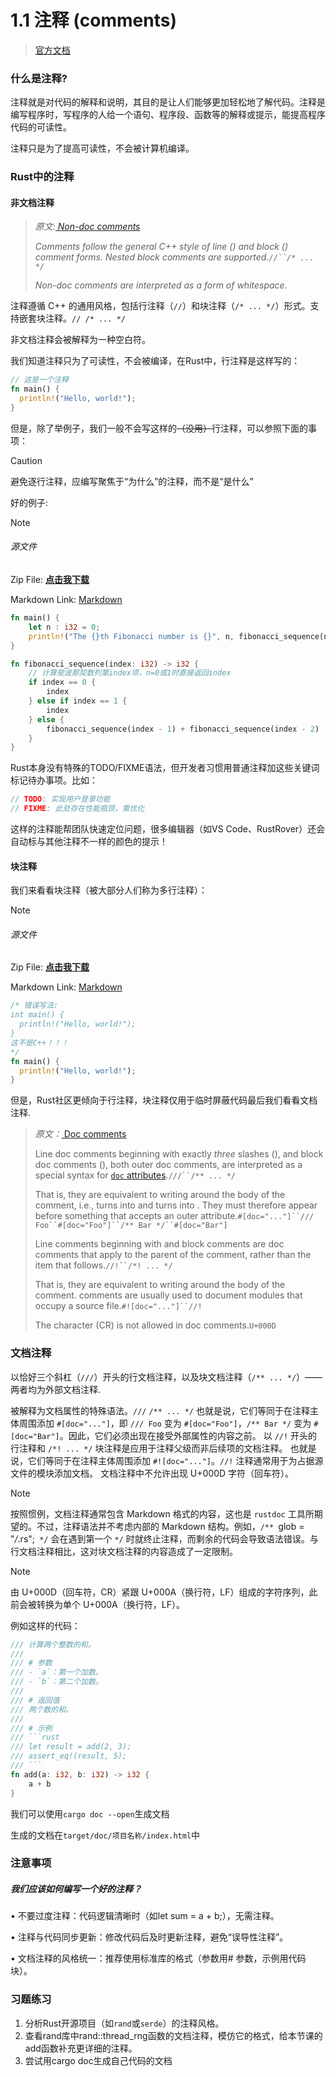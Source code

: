 # 1.1 注释 (comments)

> [官方文档](https://doc.rust-lang.org/reference/comments.html)

### 什么是注释?

注释就是对代码的解释和说明，其目的是让人们能够更加轻松地了解代码。注释是编写程序时，写程序的人给一个语句、程序段、函数等的解释或提示，能提高程序代码的可读性。

注释只是为了提高可读性，不会被计算机编译。



### Rust中的注释

#### 非文档注释

> *原文:[ Non-doc comments](https://doc.rust-lang.org/reference/comments.html#non-doc-comments)*
>
> *Comments follow the general C++ style of line () and block () comment forms. Nested block comments are supported.`//``/* ... */`*
>
> *Non-doc comments are interpreted as a form of whitespace.*



注释遵循 C++ 的通用风格，包括行注释（`//`）和块注释（`/* ... */`）形式。支持嵌套块注释。`// /* ... */`

非文档注释会被解释为一种空白符。



我们知道注释只为了可读性，不会被编译，在Rust中，行注释是这样写的：

``````rust
// 这是一个注释
fn main() {
  println!("Hello, world!");
}
``````

但是，除了举例子，我们一般不会写这样的~~（没用）~~行注释，可以参照下面的事项：

> [!CAUTION]
>
> 避免逐行注释，应编写聚焦于“为什么”的注释，而不是“是什么”



好的例子:
> [!NOTE]
> ###### 源文件
> 
> Zip File: <a href="../src/hello_world/1.1/row_comment/zip/row_comment.zip" download>**点击我下载**</a>
>
> Markdown Link: [Markdown](/src/hello_world/1.1/row_comment/md/row_comment.md)
```rust
fn main() {
    let n : i32 = 0;
    println!("The {}th Fibonacci number is {}", n, fibonacci_sequence(n))
}

fn fibonacci_sequence(index: i32) -> i32 {
    // 计算斐波那契数列第index项，n=0或1时直接返回index
    if index == 0 {
        index
    } else if index == 1 {
        index
    } else {
        fibonacci_sequence(index - 1) + fibonacci_sequence(index - 2)
    }
}
```


Rust本身没有特殊的TODO/FIXME语法，但开发者习惯用普通注释加这些关键词标记待办事项。比如：

``````rust
// TODO: 实现用户登录功能
// FIXME: 此处存在性能瓶颈，需优化
``````

这样的注释能帮团队快速定位问题，很多编辑器（如VS Code、RustRover）还会自动标与其他注释不一样的颜色的提示！

#### 块注释

我们来看看块注释（被大部分人们称为多行注释）：

> [!NOTE]
> ###### 源文件
>
> Zip File: <a href="../src/hello_world/1.1/row_comment/zip/row_comment.zip" download>**点击我下载**</a>
>
> Markdown Link: [Markdown](/src/hello_world/1.1/row_comment/md/row_comment.md)

```rust
/* 错误写法:
int main() {
  println!("Hello, world!");
}
这不是C++！！！
*/
fn main() {
  println!("Hello, world!");
}
```

但是，Rust社区更倾向于行注释，块注释仅用于临时屏蔽代码最后我们看看文档注释.

> *原文：*[ Doc comments](https://doc.rust-lang.org/reference/comments.html#doc-comments)
>
> Line doc comments beginning with exactly *three* slashes (), and block doc comments (), both outer doc comments, are interpreted as a special syntax for [`doc` attributes](https://doc.rust-lang.org/rustdoc/the-doc-attribute.html).`///``/** ... */`
>
> That is, they are equivalent to writing around the body of the comment, i.e., turns into and turns into . They must therefore appear before something that accepts an outer attribute.`#[doc="..."]``/// Foo``#[doc="Foo"]``/** Bar */``#[doc="Bar"]`
>
> Line comments beginning with and block comments are doc comments that apply to the parent of the comment, rather than the item that follows.`//!``/*! ... */`
>
> That is, they are equivalent to writing around the body of the comment. comments are usually used to document modules that occupy a source file.`#![doc="..."]``//!`
>
> The character (CR) is not allowed in doc comments.`U+000D`



### 文档注释

以恰好三个斜杠（`///`）开头的行文档注释，以及块文档注释（`/** ... */`）——两者均为外部文档注释.

被解释为文档属性的特殊语法。`///` `/** ... */`   也就是说，它们等同于在注释主体周围添加 `#[doc="..."]`，即 `/// Foo` 变为 `#[doc="Foo"]`，`/** Bar */` 变为 `#[doc="Bar"]`。因此，它们必须出现在接受外部属性的内容之前。   以 `//!` 开头的行注释和 `/*! ... */` 块注释是应用于注释父级而非后续项的文档注释。   也就是说，它们等同于在注释主体周围添加 `#![doc="..."]`。`//!` 注释通常用于为占据源文件的模块添加文档。   文档注释中不允许出现 U+000D 字符（回车符）。

> [!NOTE]
>
> 按照惯例，文档注释通常包含 Markdown 格式的内容，这也是 `rustdoc` 工具所期望的。不过，注释语法并不考虑内部的 Markdown 结构。例如，`/** `glob = "*/*.rs";` */` 会在遇到第一个 `*/` 时就终止注释，而剩余的代码会导致语法错误。与行文档注释相比，这对块文档注释的内容造成了一定限制。

> [!NOTE]
>
> 由 U+000D（回车符，CR）紧跟 U+000A（换行符，LF）组成的字符序列，此前会被转换为单个 U+000A（换行符，LF）。

例如这样的代码：

``````rust
/// 计算两个整数的和。
/// 
/// # 参数
/// - `a`：第一个加数。
/// - `b`：第二个加数。
/// 
/// # 返回值
/// 两个数的和。
/// 
/// # 示例
/// ```rust
/// let result = add(2, 3);
/// assert_eq!(result, 5);
/// ```
fn add(a: i32, b: i32) -> i32 {
    a + b
}
``````

我们可以使用`cargo doc --open`生成文档

生成的文档在`target/doc/项目名称/index.html`中



### 注意事项

##### 我们应该如何编写一个好的注释？

• 不要过度注释：代码逻辑清晰时（如let sum = a + b;），无需注释。

• 注释与代码同步更新：修改代码后及时更新注释，避免“误导性注释”。

• 文档注释的风格统一：推荐使用标准库的格式（参数用# 参数，示例用代码块）。



### 习题练习

1. 分析Rust开源项目（如`rand`或`serde`）的注释风格。
2. 查看rand库中rand::thread_rng函数的文档注释，模仿它的格式，给本节课的add函数补充更详细的注释。
3. 尝试用cargo doc生成自己代码的文档